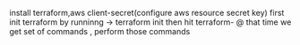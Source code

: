 install terraform,aws client-secret(configure aws resource secret key)
first init terraform by runninng -> terraform init
then hit terraform- @ that time we get set of commands , perform those commands
